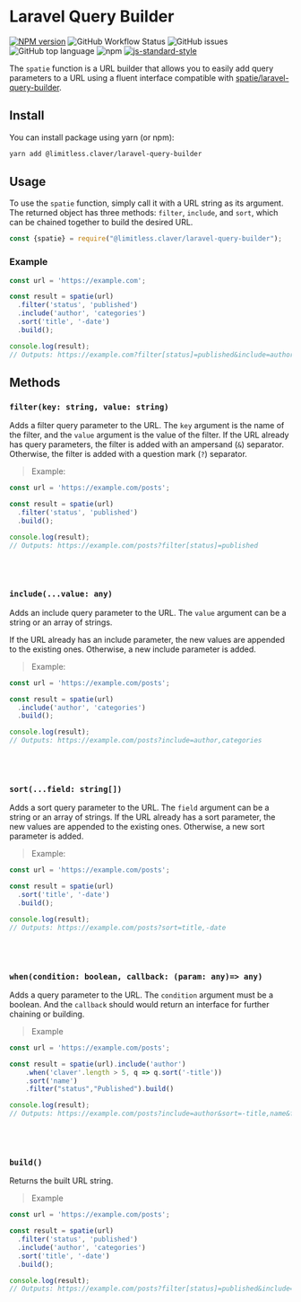 # Laravel Query Builder

[![NPM version](https://img.shields.io/npm/v/laravel-query-builder.svg?style=flat-square)](https://www.npmjs.com/package/laravel-query-builder)
![GitHub Workflow Status](https://img.shields.io/github/actions/workflow/status/limitless-kode/laravel-query-builder/publish.yml)
![GitHub issues](https://img.shields.io/github/issues/limitless-kode/laravel-query-builder)
![GitHub top language](https://img.shields.io/github/languages/top/limitless-kode/laravel-query-builder)
![npm](https://img.shields.io/npm/dw/laravel-query-builder)
[![js-standard-style](https://img.shields.io/badge/code%20style-standard-brightgreen.svg?style=flat-square)](https://github.com/feross/standard)

The `spatie` function is a URL builder that allows you to easily add query parameters to a URL using a fluent interface compatible with [spatie/laravel-query-builder](https://github.com/spatie/laravel-query-builder).

## Install
You can install package using yarn (or npm):

```bash
yarn add @limitless.claver/laravel-query-builder
```
## Usage
To use the `spatie` function, simply call it with a URL string as its argument. The returned object has three 
methods: `filter`, `include`, and `sort`, which can be chained together to build the desired URL.

```javascript
const {spatie} = require("@limitless.claver/laravel-query-builder");
```

### Example
```javascript
const url = 'https://example.com';

const result = spatie(url)
  .filter('status', 'published')
  .include('author', 'categories')
  .sort('title', '-date')
  .build();

console.log(result); 
// Outputs: https://example.com?filter[status]=published&include=author,categories&sort=title,-date
```

## Methods

### `filter(key: string, value: string)`

Adds a filter query parameter to the URL. The `key` argument is the name of the filter, and the `value` argument is the value of the filter.
If the URL already has query parameters, the filter is added with an ampersand (`&`) separator. Otherwise, the filter is added with a question mark (`?`) separator.

>Example:

```javascript
const url = 'https://example.com/posts';

const result = spatie(url)
  .filter('status', 'published')
  .build();

console.log(result); 
// Outputs: https://example.com/posts?filter[status]=published
```

<br/>
<br/>

### `include(...value: any)`
Adds an include query parameter to the URL. The `value` argument can be a string or an array of strings.

If the URL already has an include parameter, the new values are appended to the existing ones. Otherwise, a new include parameter is added.

>Example:

```javascript
const url = 'https://example.com/posts';

const result = spatie(url)
  .include('author', 'categories')
  .build();

console.log(result); 
// Outputs: https://example.com/posts?include=author,categories
```

<br/>
<br/>

### `sort(...field: string[])`
Adds a sort query parameter to the URL. The `field` argument can be a string or an array of strings.
If the URL already has a sort parameter, the new values are appended to the existing ones. Otherwise, a new sort parameter is added.

> Example:

```javascript
const url = 'https://example.com/posts';

const result = spatie(url)
  .sort('title', '-date')
  .build();

console.log(result); 
// Outputs: https://example.com/posts?sort=title,-date
```

<br/>
<br/>

### `when(condition: boolean, callback: (param: any)=> any)`
Adds a query parameter to the URL. The `condition` argument must be a boolean.
And the `callback` should would return an interface for further chaining or building.

> Example

```javascript
const url = 'https://example.com/posts';

const result = spatie(url).include('author')
    .when('claver'.length > 5, q => q.sort('-title'))
    .sort('name')
    .filter("status","Published").build()

console.log(result);
// Outputs: https://example.com/posts?include=author&sort=-title,name&filter[status]=Published
```


<br/>
<br/>

### `build()`
Returns the built URL string.

> Example

```javascript
const url = 'https://example.com/posts';

const result = spatie(url)
  .filter('status', 'published')
  .include('author', 'categories')
  .sort('title', '-date')
  .build();

console.log(result); 
// Outputs: https://example.com/posts?filter[status]=published&include=author,categories&sort=title,-date
```

